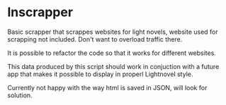 # lnscrapper

Basic scrapper that scrappes websites for light novels, website used for scrapping not included. Don't want to overload traffic there. 

It is possible to refactor the code so that it works for different websites.

This data produced by this script should work in conjuction with a future app that makes it possible to display in properl Lightnovel style.

Currently not happy with the way html is saved in JSON, will look for solution.
